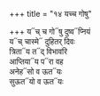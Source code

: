 +++
title = "१४ यच्च गोषु"

+++
य᳓च् च गो᳓षु दुष्व᳓प्नियं  
य᳓च् चास्मे᳓ दुहितर् दिवः  
त्रिता᳓य त᳓द् विभावरि  
आप्तिया᳓य प᳓रा वह  
अनेह᳓सो व ऊत᳓यः  
सुऊत᳓यो व ऊत᳓यः